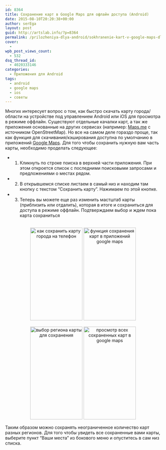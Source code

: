 ```yaml
---
id: 8364
title: Сохранение карт в Google Maps для офлайн доступа (Android)
date: 2015-08-10T20:20:38+00:00
author: serEga
layout: post
guid: http://artslab.info/?p=8364
permalink: /prilozheniya-dlya-android/sokhranenie-kart-v-google-maps-dlya-oflayn-dostup/
cover:
  - 
wpb_post_views_count:
  - 532
dsq_thread_id:
  - 4020333146
categories:
  - Приложения для Android
tags:
  - android
  - google maps
  - ios
  - советы
---
```

Многих интересует вопрос о том, как быстро скачать карту города/области на устройстве под управлением Android или iOS для просмотра в режиме оффлайн. Существуют отдельные качалки карт, а так же приложения основанные на других сервисах (например: <a href="https://play.google.com/store/apps/details?id=com.mapswithme.maps.pro&#038;hl=de" target="_blank">Maps.me</a> с источником OpenStreetMap). Но все на самом деле гораздо проще, так как функция для скачивания/кэширования доступна по умолчанию в приложений <a href="https://play.google.com/store/apps/details?id=com.google.android.apps.maps&#038;hl=de" target="_blank">Google Maps</a>. Для того чтобы сохранить нужную вам часть карты, необходимо проделать следующее:

<!--more-->

  * 1. Кликнуть по строке поиска в верхней части приложения. При этом откроется список с последними поисковыми запросами и предложениями о местах рядом.
  * 2. В открывшемся списке листаем в самый низ и находим там кнопку с текстом &#8220;Сохранить карту&#8221;. Нажимаем по этой кнопке.
  * 3. Теперь вы можете еще раз изменить мастштаб карты (приблизить или отдалить), которая в итоге и сохраниться для доступа в режиме оффлайн. Подтверждаем выбор и ждем пока карта сохраниться

<center>
  <br /> <a href="http://img.artslab.info/google-maps-sohranit-kartu.png"><img src="http://img.artslab.info/google-maps-sohranit-kartu-169x300.png" alt="как сохранить карту города на телефон" width="169" height="300" class="size-medium wp-image-8368" srcset="http://img.artslab.info/google-maps-sohranit-kartu-169x300.png 169w, http://img.artslab.info/google-maps-sohranit-kartu-576x1024.png 576w, http://img.artslab.info/google-maps-sohranit-kartu.png 720w" sizes="(max-width: 169px) 100vw, 169px" /></a>&nbsp;<a href="http://img.artslab.info/google-maps-sohranit-kartu-offline.png"><img src="http://img.artslab.info/google-maps-sohranit-kartu-offline-169x300.png" alt="функция сохранения карт в приложений google maps" width="169" height="300" class="size-medium wp-image-8367" srcset="http://img.artslab.info/google-maps-sohranit-kartu-offline-169x300.png 169w, http://img.artslab.info/google-maps-sohranit-kartu-offline-576x1024.png 576w, http://img.artslab.info/google-maps-sohranit-kartu-offline.png 720w" sizes="(max-width: 169px) 100vw, 169px" /></a><br />
</center>


  


<center>
  <br /> <a href="http://img.artslab.info/google-maps-vibor-regiona-dlya-sohraneniya.png"><img src="http://img.artslab.info/google-maps-vibor-regiona-dlya-sohraneniya-169x300.png" alt="выбор региона карты для сохранения" width="169" height="300" class="size-medium wp-image-8369" srcset="http://img.artslab.info/google-maps-vibor-regiona-dlya-sohraneniya-169x300.png 169w, http://img.artslab.info/google-maps-vibor-regiona-dlya-sohraneniya.png 432w" sizes="(max-width: 169px) 100vw, 169px" /></a>&nbsp;<a href="http://img.artslab.info/google-maps-prosmotr-sohranenih-kart.png"><img src="http://img.artslab.info/google-maps-prosmotr-sohranenih-kart-169x300.png" alt="просмотр всех сохраненных карт в  google maps" width="169" height="300" class="size-medium wp-image-8366" srcset="http://img.artslab.info/google-maps-prosmotr-sohranenih-kart-169x300.png 169w, http://img.artslab.info/google-maps-prosmotr-sohranenih-kart-576x1024.png 576w, http://img.artslab.info/google-maps-prosmotr-sohranenih-kart.png 720w" sizes="(max-width: 169px) 100vw, 169px" /></a><br />
</center>

Таким образом можно сохранять неограниченное количество карт разных регионов. Для того чтобы увидеть все сохраненные вами карты, выберите пункт &#8220;Ваши места&#8221; из бокового меню и опуститесь в сам низ списка.